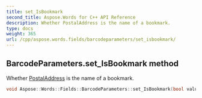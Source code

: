 ```yaml
---
title: set_IsBookmark
second_title: Aspose.Words for C++ API Reference
description: Whether PostalAddress is the name of a bookmark.
type: docs
weight: 365
url: /cpp/aspose.words.fields/barcodeparameters/set_isbookmark/
---
```

## BarcodeParameters.set_IsBookmark method


Whether [PostalAddress](../get_postaladdress/) is the name of a bookmark.

```cpp
void Aspose::Words::Fields::BarcodeParameters::set_IsBookmark(bool value)
```

